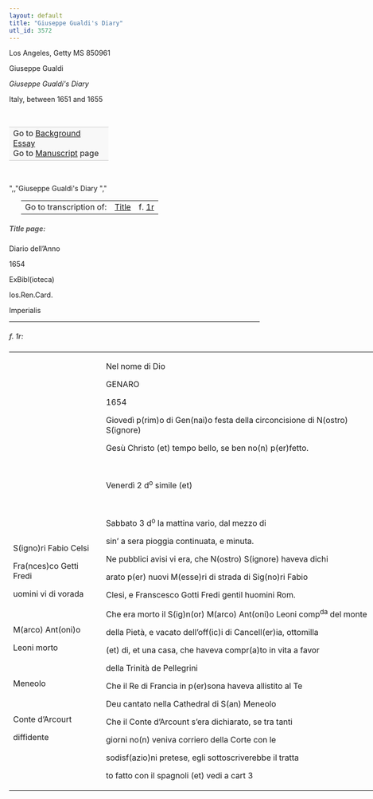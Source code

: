 ```yaml
---
layout: default
title: "Giuseppe Gualdi's Diary"
utl_id: 3572
---
```



Los Angeles, Getty MS 850961


Giuseppe Gualdi


*Giuseppe Gualdi's Diary*


Italy, between 1651 and 1655


 

<table border="0.5" cellpadding="1" cellspacing="1" style="width: 200px; background-color:#F8F8F8;"><tbody style="border-color:#ccc"><tr style="border-color:#ccc"><td>Go to <a href="{{ site.baseurl }}/essay/322" target="_blank">Background Essay</a><br />
			Go to <a href="{{ site.baseurl }}/www/record.html?id=322" target="_blank">Manuscript</a> page</td>
</tr></tbody></table>
 

",,"Giuseppe Gualdi's Diary
","
<table border="0.5" cellpadding="1" cellspacing="1" style="width: 320px; margin-left: 0.25in;"><tbody><tr style="border-color:#B3B6B7"><td style="text-align:center">Go to transcription of:</td>
<td style="text-align:center"><a href="#1">Title</a></td>
<td style="text-align:center">f. <a href="#2">1r</a></td>
</tr></tbody></table>
<h5 id="1" style="color:#555;">Title page:</h5>

Diario dell’Anno


1654


ExBibl(ioteca)


Ios.Ren.Card.


Imperialis


<hr /><h5 id="2" style="color:#555;">f. 1r:</h5>
<table border="0" cellpadding="1" cellspacing="1" style="width: 750px;"><tbody><tr><td>

 


 


 


 


 


 


 


 


S(igno)ri Fabio Celsi


Fra(nces)co Getti Fredi


uomini vi di vorada


 


M(arco) Ant(oni)o


Leoni morto


 


Meneolo


 


Conte d’Arcourt


diffidente

</td>
<td>

Nel nome di Dio


GENARO


1654


Giovedì p(rim)o di Gen(nai)o festa della circoncisione di N(ostro) S(ignore)


Gesù Christo (et) tempo bello, se ben no(n) p(er)fetto.


 


Venerdì 2 d<sup>o</sup> simile (et)


 


Sabbato 3 d<sup>o</sup> la mattina vario, dal mezzo di


sin’ a sera pioggia continuata, e minuta.


Ne pubblici avisi vi era, che N(ostro) S(ignore) haveva dichi


arato p(er) nuovi M(esse)ri di strada di Sig(no)ri Fabio


Clesi, e Franscesco Gotti Fredi gentil huomini Rom.


Che era morto il S(ig)n(or) M(arco) Ant(oni)o Leoni comp<sup>da</sup> del monte


della Pietà, e vacato dell’off(ic)i di Cancell(er)ia, ottomilla


(et) di, et una casa, che haveva compr(a)to in vita a favor


della Trinità de Pellegrini


Che il Re di Francia in p(er)sona haveva allistito al Te


Deu cantato nella Cathedral di S(an) Meneolo


Che il Conte d’Arcount s’era dichiarato, se tra tanti


giorni no(n) veniva corriero della Corte con le


sodisf(azio)ni pretese, egli sottoscriverebbe il tratta


to fatto con il spagnoli (et) vedi a cart 3

</td>
</tr></tbody></table>
 

